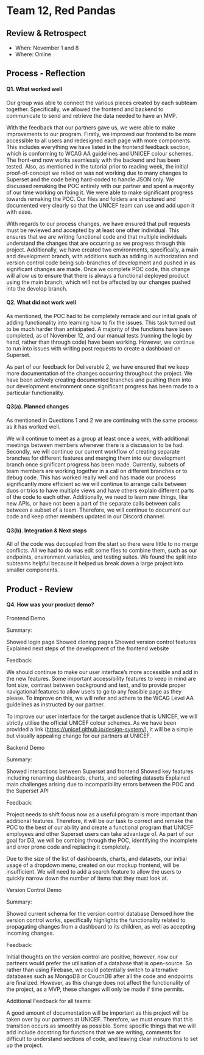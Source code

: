 # Team 12, Red Pandas

## Review & Retrospect

 * When: November 1 and 8
 * Where: Online

## Process - Reflection

#### Q1. What worked well

Our group was able to connect the various pieces created by each subteam together. Specifically, we allowed the frontend and backend to communicate to send and retrieve the data needed to have an MVP. 

With the feedback that our partners gave us, we were able to make improvements to our program. Firstly, we improved our frontend to be more accessible to all users and redesigned each page with more components. This includes everything we have listed in the frontend feedback section, which is conforming to WCAG AA guidelines and UNICEF colour schemes. The front-end now works seamlessly with the backend and has been tested. Also, as mentioned in the tutorial prior to reading week, the initial proof-of-concept we relied on was not working due to many changes to Superset and the code being hard-coded to handle JSON only. We discussed remaking the POC entirely with our partner and spent a majority of our time working on fixing it. We were able to make significant progress towards remaking the POC. Our files and folders are structured and documented very clearly so that the UNICEF team can use and add upon it with ease.

With regards to our process changes, we have ensured that pull requests must be reviewed and accepted by at least one other individual. This ensures that we are writing functional code and that multiple individuals understand the changes that are occurring as we progress through this project. Additionally, we have created two environments, specifically, a main and development branch, with additions such as adding in authorization and version control code being sub-branches of development and pushed in as significant changes are made. Once we complete POC code, this change will allow us to ensure that there is always a functional deployed product using the main branch, which will not be affected by our changes pushed into the develop branch.

#### Q2. What did not work well

As mentioned, the POC had to be completely remade and our initial goals of adding functionality into learning how to fix the issues. This task turned out to be much harder than anticipated. A majority of the functions have been completed, as of November 12, and our manual tests (running the logic by hand, rather than through code) have been working. However, we continue to run into issues with writing post requests to create a dashboard on Superset.

As part of our feedback for Deliverable 2, we have ensured that we keep more documentation of the changes occurring throughout the project. We have been actively creating documented branches and pushing them into our development environment once significant progress has been made to a particular functionality.

#### Q3(a). Planned changes

As mentioned in Questions 1 and 2 we are continuing with the same process as it has worked well.

We will continue to meet as a group at least once a week, with additional meetings between members whenever there is a discussion to be had. Secondly, we will continue our current workflow of creating separate branches for different features and merging them into our development branch once significant progress has been made. Currently, subsets of team members are working together in a call on different branches or to debug code. This has worked really well and has made our process significantly more efficient so we will continue to arrange calls between duos or trios to have multiple views and have others explain different parts of the code to each other. Additionally, we need to learn new things, like new APIs, or have not been a part of the separate calls between calls between a subset of a team. Therefore, we will continue to document our code and keep other members updated in our Discord channel.

#### Q3(b). Integration & Next steps

All of the code was decoupled from the start so there were little to no merge conflicts. All we had to do was edit some files to combine them, such as our endpoints, environment variables, and testing suites. We found the split into subteams helpful because it helped us break down a large project into smaller components. 

## Product - Review

#### Q4. How was your product demo?

Frontend Demo

Summary:

Showed login page
Showed cloning pages
Showed version control features
Explained next steps of the development of the frontend website

Feedback:

We should continue to make our user interface’s more accessible and add in the new features. Some important accessibility features to keep in mind are font size, contrast between background and text, and to provide proper navigational features to allow users to go to any feasible page as they please. To improve on this, we will refer and adhere to the WCAG Level AA guidelines as instructed by our partner.

To improve our user interface for the target audience that is UNICEF, we will strictly utilise the official UNICEF colour schemes. As we have been provided a link (https://unicef.github.io/design-system/), it will be a simple but visually appealing change for our partners at UNICEF.

Backend Demo

Summary:

Showed interactions between Superset and frontend
Showed key features including renaming dashboards, charts, and selecting datasets
Explained main challenges arising due to incompatibility errors between the POC and the Superset API

Feedback:

Project needs to shift focus now as a useful program is more important than additional features. Therefore, it will be our task to correct and remake the POC to the best of our ability and create a functional program that UNICEF employees and other Superset users can take advantage of. As part of our goal for D3, we will be combing through the POC, identifying the incomplete and error prone code and replacing it completely.

Due to the size of the list of dashboards, charts, and datasets, our initial usage of a dropdown menu, created on our mockup frontend, will be insufficient. We will need to add a search feature to allow the users to quickly narrow down the number of items that they must look at.

Version Control Demo

Summary:

Showed current schema for the version control database
Demoed how the version control works, specifically highlights the functionality related to propagating changes from a dashboard to its children, as well as accepting incoming changes.

Feedback:

Initial thoughts on the version control are positive, however, now our partners would prefer the utilisation of a database that is open-source. So rather than using Firebase, we could potentially switch to alternative databases such as MongoDB or CouchDB after all the code and endpoints are finalized. However, as this change does not affect the functionality of the project, as a MVP, these changes will only be made if time permits. 

Additional Feedback for all teams:

A good amount of documentation will be important as this project will be taken over by our partners at UNICEF. Therefore, we must ensure that this transition occurs as smoothly as possible. Some specific things that we will add include docstring for functions that we are writing, comments for difficult to understand sections of code, and leaving clear instructions to set up the project.
